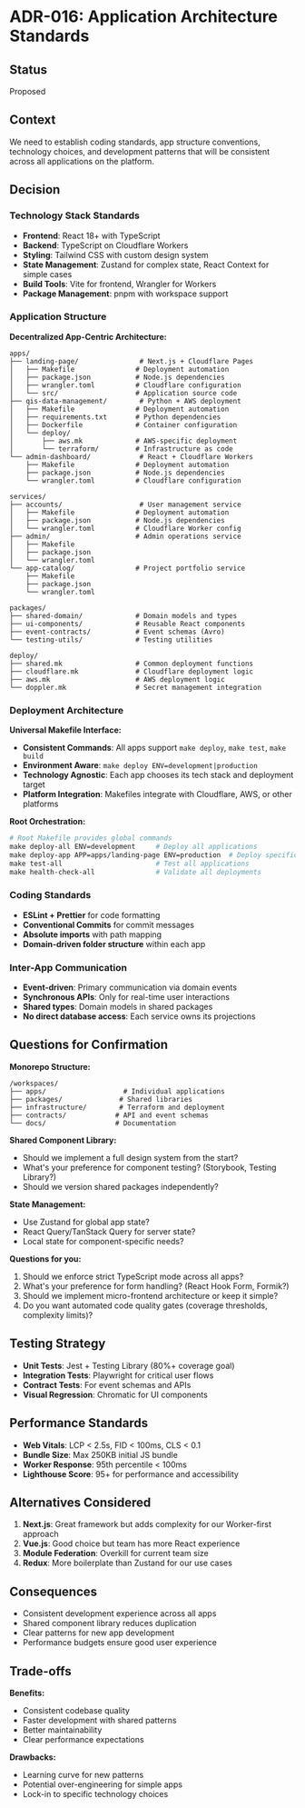 # ADR-016: Application Architecture Standards

## Status
Proposed

## Context
We need to establish coding standards, app structure conventions, technology choices, and development patterns that will be consistent across all applications on the platform.

## Decision

### Technology Stack Standards
- **Frontend**: React 18+ with TypeScript
- **Backend**: TypeScript on Cloudflare Workers
- **Styling**: Tailwind CSS with custom design system
- **State Management**: Zustand for complex state, React Context for simple cases
- **Build Tools**: Vite for frontend, Wrangler for Workers
- **Package Management**: pnpm with workspace support

### Application Structure

**Decentralized App-Centric Architecture:**

```text
apps/
├── landing-page/               # Next.js + Cloudflare Pages
│   ├── Makefile               # Deployment automation
│   ├── package.json           # Node.js dependencies
│   ├── wrangler.toml          # Cloudflare configuration
│   └── src/                   # Application source code
├── qis-data-management/        # Python + AWS deployment
│   ├── Makefile               # Deployment automation
│   ├── requirements.txt       # Python dependencies
│   ├── Dockerfile             # Container configuration
│   └── deploy/
│       ├── aws.mk             # AWS-specific deployment
│       └── terraform/         # Infrastructure as code
└── admin-dashboard/            # React + Cloudflare Workers
    ├── Makefile               # Deployment automation
    ├── package.json           # Node.js dependencies
    └── wrangler.toml          # Cloudflare configuration

services/
├── accounts/                   # User management service
│   ├── Makefile               # Deployment automation
│   ├── package.json           # Node.js dependencies
│   └── wrangler.toml          # Cloudflare Worker config
├── admin/                     # Admin operations service
│   ├── Makefile
│   ├── package.json
│   └── wrangler.toml
└── app-catalog/               # Project portfolio service
    ├── Makefile
    ├── package.json
    └── wrangler.toml

packages/
├── shared-domain/             # Domain models and types
├── ui-components/             # Reusable React components
├── event-contracts/           # Event schemas (Avro)
└── testing-utils/             # Testing utilities

deploy/
├── shared.mk                  # Common deployment functions
├── cloudflare.mk              # Cloudflare deployment logic
├── aws.mk                     # AWS deployment logic
└── doppler.mk                 # Secret management integration
```

### Deployment Architecture

**Universal Makefile Interface:**

- **Consistent Commands**: All apps support `make deploy`, `make test`, `make build`
- **Environment Aware**: `make deploy ENV=development|production`
- **Technology Agnostic**: Each app chooses its tech stack and deployment target
- **Platform Integration**: Makefiles integrate with Cloudflare, AWS, or other platforms

**Root Orchestration:**

```makefile
# Root Makefile provides global commands
make deploy-all ENV=development     # Deploy all applications
make deploy-app APP=apps/landing-page ENV=production  # Deploy specific app
make test-all                       # Test all applications
make health-check-all               # Validate all deployments
```

### Coding Standards
- **ESLint + Prettier** for code formatting
- **Conventional Commits** for commit messages
- **Absolute imports** with path mapping
- **Domain-driven folder structure** within each app

### Inter-App Communication
- **Event-driven**: Primary communication via domain events
- **Synchronous APIs**: Only for real-time user interactions
- **Shared types**: Domain models in shared packages
- **No direct database access**: Each service owns its projections

## Questions for Confirmation

**Monorepo Structure:**
```
/workspaces/
├── apps/                   # Individual applications
├── packages/              # Shared libraries
├── infrastructure/        # Terraform and deployment
├── contracts/            # API and event schemas
└── docs/                 # Documentation
```

**Shared Component Library:**
- Should we implement a full design system from the start?
- What's your preference for component testing? (Storybook, Testing Library?)
- Should we version shared packages independently?

**State Management:**
- Use Zustand for global app state?
- React Query/TanStack Query for server state?
- Local state for component-specific needs?

**Questions for you:**
1. Should we enforce strict TypeScript mode across all apps?
2. What's your preference for form handling? (React Hook Form, Formik?)
3. Should we implement micro-frontend architecture or keep it simple?
4. Do you want automated code quality gates (coverage thresholds, complexity limits)?

## Testing Strategy
- **Unit Tests**: Jest + Testing Library (80%+ coverage goal)
- **Integration Tests**: Playwright for critical user flows
- **Contract Tests**: For event schemas and APIs
- **Visual Regression**: Chromatic for UI components

## Performance Standards
- **Web Vitals**: LCP < 2.5s, FID < 100ms, CLS < 0.1
- **Bundle Size**: Max 250KB initial JS bundle
- **Worker Response**: 95th percentile < 100ms
- **Lighthouse Score**: 95+ for performance and accessibility

## Alternatives Considered
1. **Next.js**: Great framework but adds complexity for our Worker-first approach
2. **Vue.js**: Good choice but team has more React experience
3. **Module Federation**: Overkill for current team size
4. **Redux**: More boilerplate than Zustand for our use cases

## Consequences
- Consistent development experience across all apps
- Shared component library reduces duplication
- Clear patterns for new app development
- Performance budgets ensure good user experience

## Trade-offs
**Benefits:**
- Consistent codebase quality
- Faster development with shared patterns
- Better maintainability
- Clear performance expectations

**Drawbacks:**
- Learning curve for new patterns
- Potential over-engineering for simple apps
- Lock-in to specific technology choices
```

